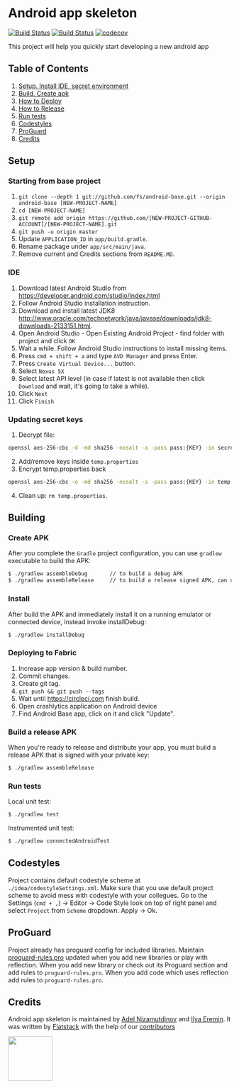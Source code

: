 Android app skeleton
=======================================
[![Build Status](https://circleci.com/gh/fs/android-base.png?style=shield&circle-token=c932b3e8650c436df970e9d1e9e06e8ef8fc9893)](https://circleci.com/gh/fs/android-base)
[![Build Status](https://travis-ci.org/fs/android-base.png)](https://travis-ci.org/fs/android-base/pull_requests)
[![codecov](https://codecov.io/gh/fs/android-base/branch/master/graph/badge.svg)](https://codecov.io/gh/fs/android-base)

This project will help you quickly start developing a new android app

## Table of Contents
1. [Setup. Install IDE, secret environment](#setup)
1. [Build. Create apk](#building)
1. [How to Deploy](#deploying-to-fabric)
1. [How to Release](#build-a-release-apk)
1. [Run tests](#run-tests)
1. [Codestyles](#codestyles)
1. [ProGuard](#proguard)
1. [Credits](#credits)

## Setup
### Starting from base project
1. `git clone --depth 1 git://github.com/fs/android-base.git --origin android-base [NEW-PROJECT-NAME]`
2. `cd [NEW-PROJECT-NAME]`
3. `git remote add origin https://github.com/[NEW-PROJECT-GITHUB-ACCOUNT]/[NEW-PROJECT-NAME].git`
4. `git push -u origin master`
5. Update `APPLICATION_ID` in `app/build.gradle`.
6. Rename package under `app/src/main/java`.
7. Remove current and Credits sections from `README.MD`.

### IDE
1. Download latest Android Studio from https://developer.android.com/studio/index.html
2. Follow Android Studio installation instruction.
3. Download and install latest JDK8 http://www.oracle.com/technetwork/java/javase/downloads/jdk8-downloads-2133151.html.
4. Open Android Studio - Open Existing Android Project - find folder with project and click `OK`
5. Wait a while. Follow Android Studio instructions to install missing items.
6. Press `cmd + shift + a` and type `AVD Manager` and press Enter.
7. Press `Create Virtual Device...` button.
8. Select `Nexus 5X`
9. Select latest API level (in case if latest is not available then click `Download` and wait, it's going to take a while).
10. Click `Next`
11. Click `Finish`

### Updating secret keys
1. Decrypt file:

```bash
openssl aes-256-cbc -d -md sha256 -nosalt -a -pass pass:{KEY} -in secrets/keys.properties.crypted > temp.properties
```

2. Add/remove keys inside `temp.properties`
3. Encrypt temp.properties back

```bash
openssl aes-256-cbc -e -md sha256 -nosalt -a -pass pass:{KEY} -in temp.properties -out ./secrets/keys.properties.crypted

```

4. Clean up: `rm temp.properties`.

## Building
### Create APK
After you complete the `Gradle` project configuration, you can use `gradlew` executable to build the APK:
```bash
$ ./gradlew assembleDebug       // to build a debug APK
$ ./gradlew assembleRelease     // to build a release signed APK, can upload to Market
```
### Install
After build the APK and immediately install it on a running emulator or connected device, instead invoke installDebug:
```bash
$ ./gradlew installDebug
```

### Deploying to Fabric
1. Increase app version & build number.
2. Commit changes.
3. Create git tag.
4. `git push && git push --tags`
5. Wait until https://circleci.com finish build.
6. Open crashlytics application on Android device
7. Find Android Base app, click on it and click "Update".

### Build a release APK
When you're ready to release and distribute your app, you must build a release APK that is signed with your private key:
```bash
$ ./gradlew assembleRelease
```

### Run tests
Local unit test:
```bash
$ ./gradlew test
```
Instrumented unit test:
```bash
$ ./gradlew connectedAndroidTest
```

## Codestyles
Project contains default codestyle scheme at `./idea/codestyleSettings.xml`. Make sure that you use default project scheme to avoid mess with codestyle with your collegues.
Go to the Settings (`cmd + ,`) -> Editor -> Code Style look on top of right panel and select `Project` from `Scheme` dropdown. Apply -> Ok.

## ProGuard
Project already has proguard config for included libraries.
Maintain [proguard-rules.pro](https://github.com/fs/android-base/blob/master/app/proguard-rules.pro) updated when you add new libraries or play with reflection.
When you add new library or check out its Proguard section and add rules to `proguard-rules.pro`.
When you add code which uses reflection add rules to `proguard-rules.pro`.

## Credits
Android app skeleton is maintained by [Adel Nizamutdinov](http://github.com/adelnizamutdinov) and [Ilya Eremin](http://github.com/ilyaeremin).
It was written by [Flatstack](http://www.flatstack.com) with the help of our
[contributors](http://github.com/fs/android-base/contributors)

[<img src="http://www.flatstack.com/logo.svg" width="100"/>](http://www.flatstack.com)
